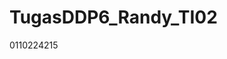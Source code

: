 # TugasDDP6_Randy_TI02
0110224215
<!DOCTYPE html>
<html lang="en">
<head>
    <title>Box3</title>
</head>
    <style>
        .row{
            display: flex;
            width: 100%;
        }

        .col{
            width: 100%;
            height: 200px;
            border: solid;
        }

        .row-1 .col-1{
            width: 20%;
            background-color: #7CF5FF;
            margin: 10px;
        }
        .row-1 .col-2{
            width: 100%;
            background-color: #00CCDD;
            margin: 10px;
        }
        .row-2 .col-1{
            width: 150%;
            height: 360px;
            background-color: #4F75FF;
            margin: 10px;
        }
        .row-2 .col-2{
            width: 580%;
            height: 360px;
            background-color: #4F75FF;
            margin: 10px;
        }
        .row-2 .col-3{
            width: 150%;
            height: 360px;
            background-color: #4F75FF;
            margin: 10px;
        }
        .row-3 .col-1{
            width: 150%;
            background-color: #4F75FF;
            margin: 10px;
        }
    </style>
<body>
    <div class="container">
        <div class="row row-1">
            <div class="col col-1"></div>
            <div class="col col-2"></div>
        </div>
        <div class="row row-2">
            <div class="col col-1"></div>
            <div class="col col-2"></div>
            <div class="col col-3"></div>
        </div>
        <div class="row row-3">
            <div class="col col-1"></div>
        </div>
    </div>
</body>
</html>

